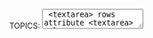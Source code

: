 TOPICS: <textarea>
        <textarea> rows attribute
        <textarea> cols attribute
        <textarea> name attribute
        <textarea> maxlength attribute
        <textarea> minlength attribute
        <textarea> required attribute
        <textarea> wrap attribute
        <textarea> autocomplete attribute
        <textarea> autofocus attribute
        <textarea> disabled attribute
        <textarea> readonly attribute
        <textarea> placeholder attribute

# HTML `<textarea>` 元素

**HTML `<textarea>` 元素**代表**多行纯文本编辑控件**，当您希望允许用户输入大量自由格式文本（例如，对评论或反馈表单的评论）时，该控件很有用。

## 技术摘要

|  |  |
| :-- | :-- |
| **内容分类** | *流式内容*，*短语内容*，*交互式内容*，*列表型、可标记的、可重置的和可提交的与表单相关的元素*。 |
| **允许的内容** | *文本* |
| **标签省略** | 不允许，开始标签和结束标签都是必需的. |
| **允许的父元素** | 任何接受 *短语内容* 的元素. |
| **允许的 ARIA 角色** | 无 |
| **DOM 接口** | **`HTMLTextAreaElement`** |

## 属性

此元素包括[全局属性](/zh-hans/webfrontend/HTML_Global_Attributes).

| 属性 | 描述 |
| :-- | :-- |
| **`rows`** | 控件的**可见文本行数**。|
| **`cols`** | 文本控件的**可见宽度**，以平均字符宽度为单位。如果指定，则必须为*正整数*。如果未指定，则默认值为 *`20`*。|
| **`name`** | 控件的**名称**。|
| **`maxlength`** | 用户可以输入的**最大字符数**（*UTF-16* 编码单元）。如果未指定此值，则用户可以输入*不限数量*的字符。|
| **`minlength`** | 用户应输入的**最小字符数**（*UTF-16* 编码单元）。|
| **`wrap`** | 指示控件如何环绕文本。可能的值为：<br><br>**`hard`:** 浏览器会自动插入换行符（CR + LF），以使每行的宽度不超过控件的宽度； <br>**`soft`:** 浏览器确保值中的所有换行符均由CR + LF对组成，但不会插入任何其他字符 <br>**`off`:** 类似于 `soft`，但将外观更改为空白：之前，不要环绕超过 `cols` 的线段，并且 `<textarea>` 可以水平滚动。<br><br>如果未指定此属性，则 *`soft`* 为其默认值。|
| **`placeholder`** | 向用户**提示**可以在控件中输入的内容。呈现提示时，占位符文本内的回车符或换行符必须视为换行符。|
| `spellcheck` | 指定`<textarea>`是否受基础浏览器/OS的拼写检查。 值可以是：<br> **`true`:** 表示该元素需要检查其拼写和语法。<br> **`default`:** 表示该元素将按照 默认行为，可能基于父元素自己的`spellcheck`值。<br> **`false`:** 指示不应对元素进行拼写检查。|

`<textarea>`元素还支持用于 *[`<input>`](/zh-hans/webfrontend/<input>)* 的几种常见属性:
**`form`**、**`autocomplete`**、**`autofocus`**、**`disabled`**、`placeholder`、**`readonly`** 和 **`required`**。

## 基本用法

以下示例显示了一个非常简单的文本区域，其中包含一定数量的行和列以及一些默认内容。

```html
<label for="t">输入文本：</label>
<textarea id="t" name="textarea"
   rows="10" cols="50">Write something here</textarea>
```

**`id`** 属性允许将 `<textarea>` 与 *[`<label>`](/zh-hans/webfrontend/<label>)* 元素相关联以实现可访问性，而 **`name`** 属性则用于设置
关联数据的名称，在提交表单后将其提交给服务器。

使用 **`rows`** 和 **`cols`** 属性可以指定 `<textarea>` 的确切大小。设置这些值是保持一致性的一个好主意，因为浏览器的默认设置可能有所不同。

如果您想要 `<textarea>` 的默认内容，请在开始和结束标签之间输入。`<textarea>` 不支持 `value` 属性。

## 用法：最小和最大长度

**`maxlength`** 指定 `<textarea>` 允许包含的最大字符数。您还可以使用 **`minlength`** 属性设置一个被视为有效的最小长度，
并使用 **`required`** 属性来指定 `<textarea>` 如果为空则不会提交（并且无效）。
这为`<textarea>`提供了简单的验证，它比其他表单元素更为基本
（例如，您不能提供特定的正则表达式来像 [`<input>`](/zh-hans/webfrontend/<input>) 元素一样，使用 *`pattern`* 属性来验证值）。

此示例的最小和最大字符数分别为`10`和`20`。试试看。

```html
<textarea name="textarea"
   rows="5" cols="30"
   minlength="10" maxlength="20">Write something here</textarea>
```

请注意，*`minlength`* 不会阻止用户删除字符，从而使输入的数字超过最小值，但确实会使输入 `<textarea>` 的值无效。还要注意，即使您设置了 `minlength` 值（例如3），
除非您也设置了 *`required`* 属性，否则空的 `<textarea>` 仍然被认为是有效的。

## 用法： 占位符 `placeholder`

本示例设置了一个**占位符**。请注意，当您开始在框中输入内容时，它是如何消失的。

```html
<textarea name="textarea"
   rows="5" cols="30"
   placeholder="Comment text."></textarea>
```

!!! warn ""
    注意：占位符 **`placeholder`** 仅用于显示应输入表单的数据示例；
    但不能替代绑定输入的 *[`<label>`](/zh-hans/webfrontend/<label>)* 元素。

## 用法：禁用和只读

这个例子显示了两个 `<textarea>` - 其中一个是 **`disabled`**，另一个是 **`readonly`**。两者兼而有之，您会看到行为上的差异 — 禁用元素禁用任何方式（并且其值未提交）；
而只读元素可选且其内容可复制（且可以提交），您只是无法编辑内容。

```html
<textarea name="textarea"
   rows="5" cols="30"
   disabled>I am a disabled textarea</textarea>

<textarea name="textarea"
   rows="5" cols="30"
   readonly>I am a readonly textarea</textarea>
```

## CSS 样式

`<textarea>` 是一个替换的元素 - 它具有固有的尺寸，如光栅图像。默认情况下，其 **`display`** 值为 **`block`**。
与其他表单元素相比，它的样式相对容易，其盒模型 (box model)，字体，配色方案等可以使用常规 [[CSS]] 轻松操作。

[样式化 HTML 表单](/zh-hans/webbfrontend/<form>)提供了一些样式化 `<textarea>` 的有用技巧。

### 基线不一致

HTML 规范没有定义 `<textarea>` 的*基线*在哪里，因此不同的浏览器将其设置在不同的位置。请勿在该元素上使用 *`vertical-align: baseline`*，其行为是无法预测的。

### 可调整大小

在大多数浏览器中，`<textarea>` 的大小是可调整的 - 您会注意到右上角的拖动手柄，可用于更改页面上元素的大小。这由 CSS 属性 **`resize`** 控制 - 默认情况下，调整大小是启用的，
但是您可以显式禁用它：

```css
/* 示例： 禁用 <textarea> 可调整大小 */
textarea {
  resize: none;
}
```

### 设置有效值和无效值的样式

`<textarea>` 元素的有效值和无效值（例如，在`minlength`，`maxlength`或`required`所设置的边界之内和之外的值）
可以使用 **`:valid`** 和 **`:invalid`** 伪类突出显示。
例如，根据文本区域的有效或无效来为其设置不同的边框：

```css
textarea:invalid {
  border: 2px dashed red;
}

textarea:valid {
   border: 2px solid lime;
}
```

## 其他与表单相关的元素

- [`<form>`, `<input>`](/zh-hans/webfrontend/<form>)
- [`<label>`](/zh-hans/webfrontend/<label>)
- [`<fieldset>`, `<legend>`](/zh-hans/webfrontend/<fieldset>)
- [`<button>`](/zh-hans/webfrontend/<button>)
- [`<select>`, `<datalist>`, `<option>`, `<optgroup>`](/zh-hans/webfrontend/<select>)
- [`<output>`](/zh-hans/webfrontend/<output>)
- [`<progress>`](/zh-hans/webfrontend/<progress>)
- [`<meter>`](/zh-hans/webfrontend/<meter>)
